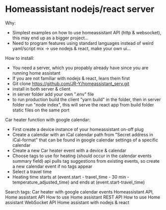 # Homeassistant nodejs/react server


Why:
- Simplest examples on how to use homeassistant API (http & websocket), this may end up as a bigger project...
- Need to program features using standard languages instead of weird yaml/script mix -> use nodejs & react, make your own ui...

How to install:
- You need a server, which you propably already have since you are running home assistant
- If you are not familiar with nodejs & react, learn them first
- Git clone https://github.com/JR-Y/homeassistant_serv.git
- install in both server & client
- in server folder add your own ".env" file
- to run production build the client "yarn build" in the folder, then in server folder run "node index", this will serve the react app from build folder static files on the same port

Car heater function with google calendar: 
- First create a device instance of your homeassistant on-off plug
- Create a calendar with an iCal calendar path from "Secret address in iCal-format" that can be found in google calendar settings of a specific calendar
- Create a new Car heater event with a device & calendar
- Choose tags to use for heating (should occur in the calendar events summary field) api pulls tag suggestions from existing events, so create a new calendar event if no tags appear
- Select a travel time
- Heating time starts at (event.start - travel_time - 30 min - temperature_adjusted_time) and ends at (event.start-travel_time)


Search tags: 
Car heater with google calendar events
Homeassistant API, Home assistant API
How to use Home assistant REST API
How to use Home assistant WebSocket API
Home assistant with nodejs & react